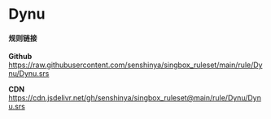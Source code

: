 # Dynu

#### 规则链接

**Github**
https://raw.githubusercontent.com/senshinya/singbox_ruleset/main/rule/Dynu/Dynu.srs

**CDN**
https://cdn.jsdelivr.net/gh/senshinya/singbox_ruleset@main/rule/Dynu/Dynu.srs